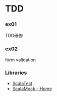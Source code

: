 TDD
===

### ex01
TDD研修

### ex02
form validation

### Libraries
- [ScalaTest](http://scalatest.org/)
- [ScalaMock - Home](http://scalamock.org/)
